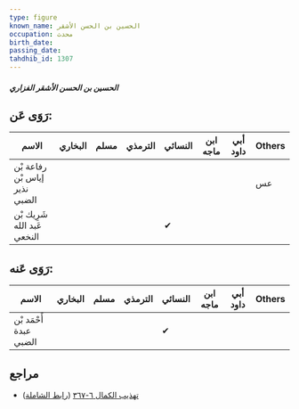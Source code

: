 ```yaml
---
type: figure
known_name: الحسين بن الحسن الأشقر
occupation: محدث
birth_date:
passing_date:
tahdhib_id: 1307
---
```

##### الحسين بن الحسن الأشقر الفزاري

## رَوَى عَن:
| الاسم                         | البخاري | مسلم | الترمذي | النسائي | ابن ماجه | أبي داود | Others |
| ----------------------------- | ------- | ---- | ------- | ------- | -------- | -------- | ------ |
| رفاعة بْن إياس بْن نذير الضبي |         |      |         |         |          |          | عس     |
| شَرِيك بْن عَبد الله النخعي   |         |      |         | ✔       |          |          |        |
## رَوَى عَنه:
| الاسم                  | البخاري | مسلم | الترمذي | النسائي | ابن ماجه | أبي داود | Others |
| ---------------------- | ------- | ---- | ------- | ------- | -------- | -------- | ------ |
| أَحْمَد بْن عبدة الضبي |         |      |         | ✔       |          |          |        |
## مراجع
- [تهذيب الكمال ٦-٣٦٧](obsidian://open?vault=Tahdhib-al-Kamal&file=Figures/١٣٠٧-الحسين%20بن%20الحسن%20الأشقر%20الفزاري) ([رابط الشاملة](https://shamela.ws/book/3722/3031))